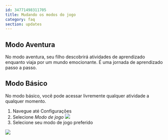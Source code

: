 ```yaml
---
id: 34771498311705
title: Mudando os modos do jogo
category: faq
section: updates
---
```


## Modo Aventura 
No modo aventura, seu filho descobrirá atividades de aprendizado enquanto viaja por um mundo emocionante. É uma jornada de aprendizado passo a passo.

## Modo Básico
No modo básico, você pode acessar livremente qualquer atividade a qualquer momento.

1. Navegue até Configurações
2. Selecione _Modo de jogo_
![](https://help.studycat.com/hc/article_attachments/34771475427225)
3. Selecione seu modo de jogo preferido

![](https://help.studycat.com/hc/article_attachments/34771498307353)

